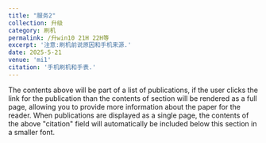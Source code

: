 ```yaml
---
title: "服务2"
collection: 升级
category: 刷机
permalink: /升win10 21H 22H等
excerpt: '注意:刷机前说原因和手机来源.'
date: 2025-5-21
venue: 'mi1'
citation: '手机刷机和手表.'
---
```


The contents above will be part of a list of publications, if the user clicks the link for the publication than the contents of section will be rendered as a full page, allowing you to provide more information about the paper for the reader. When publications are displayed as a single page, the contents of the above "citation" field will automatically be included below this section in a smaller font.
